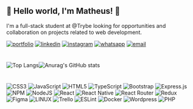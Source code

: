 
## 🚀 Hello world, I'm Matheus! 👋

I'm a full-stack student at @Trybe looking for opportunities and collaboration on projects related to web development.

[![portfolio](https://img.shields.io/badge/my_portfolio-000?style=for-the-badge&logo=ko-fi&logoColor=white)](https://mthalmeida.github.io/portifolio//) [![linkedin](https://img.shields.io/badge/linkedin-0e76a8?style=for-the-badge&logo=linkedin&logoColor=white)](https://www.linkedin.com/in/mthalmeida/) [![instagram](https://img.shields.io/badge/instagram-db7093?style=for-the-badge&logo=instagram&logoColor=white)](https://www.instagram.com/mthalmeida/) [![whatsapp](https://img.shields.io/badge/whatsapp-009063?style=for-the-badge&logo=whatsapp&logoColor=white)](https://api.whatsapp.com/send?phone=5531994405788&text=Ol%C3%A1,%20vim%20pelo%20seu%20perfil%20do%20GitHub!) [![email](https://img.shields.io/badge/email-f34434.svg?style=for-the-badge&logo=gmail&logoColor=white)](mailto:matheus.almeida.neves@gmail.com?subject=&body=)

#
![Top Langs](https://github-readme-stats.vercel.app/api/top-langs/?username=mthalmeida&theme=algolia&logoColor=white)![Anurag's GitHub stats](https://github-readme-stats.vercel.app/api?username=mthalmeida&hide=contribs,prs&show_icons=true&count_private=true&theme=algolia)

#
![CSS3](https://img.shields.io/badge/css3-%231572B6.svg?style=for-the-badge&logo=css3&logoColor=white) ![JavaScript](https://img.shields.io/badge/javascript-%23323330.svg?style=for-the-badge&logo=javascript&logoColor=%23F7DF1E) ![HTML5](https://img.shields.io/badge/html5-%23E34F26.svg?style=for-the-badge&logo=html5&logoColor=white) ![TypeScript](https://img.shields.io/badge/typescript-%23007ACC.svg?style=for-the-badge&logo=typescript&logoColor=white) ![Bootstrap](https://img.shields.io/badge/bootstrap-%23563D7C.svg?style=for-the-badge&logo=bootstrap&logoColor=white) ![Express.js](https://img.shields.io/badge/express.js-%23404d59.svg?style=for-the-badge&logo=express&logoColor=%2361DAFB) ![NPM](https://img.shields.io/badge/NPM-%23000000.svg?style=for-the-badge&logo=npm&logoColor=white) ![NodeJS](https://img.shields.io/badge/node.js-6DA55F?style=for-the-badge&logo=node.js&logoColor=white) ![React](https://img.shields.io/badge/react-%2320232a.svg?style=for-the-badge&logo=react&logoColor=%2361DAFB) ![React Native](https://img.shields.io/badge/react_native-%2320232a.svg?style=for-the-badge&logo=react&logoColor=%2361DAFB) ![React Router](https://img.shields.io/badge/React_Router-CA4245?style=for-the-badge&logo=react-router&logoColor=white) ![Redux](https://img.shields.io/badge/redux-%23593d88.svg?style=for-the-badge&logo=redux&logoColor=white) 	![Figma](https://img.shields.io/badge/figma-%23F24E1E.svg?style=for-the-badge&logo=figma&logoColor=white) ![LINUX](https://img.shields.io/badge/Linux-FCC624?style=for-the-badge&logo=linux&logoColor=black) ![Trello](https://img.shields.io/badge/Trello-%23026AA7.svg?style=for-the-badge&logo=Trello&logoColor=white) ![ESLint](https://img.shields.io/badge/ESLint-4B3263?style=for-the-badge&logo=eslint&logoColor=white) ![Docker](https://img.shields.io/badge/docker-%230db7ed.svg?style=for-the-badge&logo=docker&logoColor=white) ![Wordpress](https://img.shields.io/badge/Wordpress-04739b?style=for-the-badge&logo=wordpress&logoColor=white) ![PHP](https://img.shields.io/badge/PHP-7279b0?style=for-the-badge&logo=php&logoColor=white)


